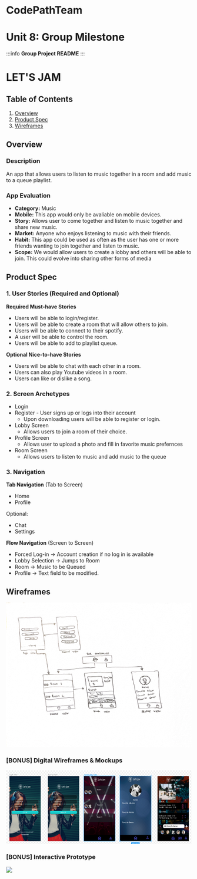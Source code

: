 # CodePathTeam
Unit 8: Group Milestone 
===

:::info
**Group Project README**
:::

# LET'S JAM

## Table of Contents
1. [Overview](#Overview)
1. [Product Spec](#Product-Spec)
1. [Wireframes](#Wireframes)

## Overview
### Description
An app that allows users to listen to music together in a room and add music to a queue playlist.

### App Evaluation
- **Category:** Music
- **Mobile:** This app would only be avaliable on mobile devices.
- **Story:** Allows user to come together and listen to music together and share new music. 
- **Market:** Anyone who enjoys listening to music with their friends.
- **Habit:** This app could be used as often as the user has one or more friends wanting to join together and listen to music.
- **Scope:** We would allow users to create a lobby and others will be able to join. This could evolve into sharing other forms of media

## Product Spec
### 1. User Stories (Required and Optional)

**Required Must-have Stories**

* Users will be able to login/register.
* Users will be able to create a room that will allow others to join.
* Users will be able to connect to their spotify.
* A user will be able to control the room.
* Users will be able to add to playlist queue.


**Optional Nice-to-have Stories**

* Users will be able to chat with each other in a room.
* Users can also play Youtube videos in a room.
* Users can like or dislike a song.

### 2. Screen Archetypes

* Login 
* Register - User signs up or logs into their account
   * Upon downloading users will be able to register or login.
* Lobby Screen 
   * Allows users to join a room of their choice.
* Profile Screen 
   * Allows user to upload a photo and fill in favorite music prefernces
* Room Screen
   * Allows users to listen to music and add music to the queue

### 3. Navigation

**Tab Navigation** (Tab to Screen)

* Home
* Profile


Optional:
* Chat
* Settings

**Flow Navigation** (Screen to Screen)
* Forced Log-in -> Account creation if no log in is available
* Lobby Selection -> Jumps to Room
* Room -> Music to be Queued 
* Profile -> Text field to be modified. 


## Wireframes
<img src="wireframe.png" width=800><br>

### [BONUS] Digital Wireframes & Mockups
<img src="mockup.png" height=200>

### [BONUS] Interactive Prototype
<img src="https://i.imgur.com/AiKfE5g.gif" width=200>
